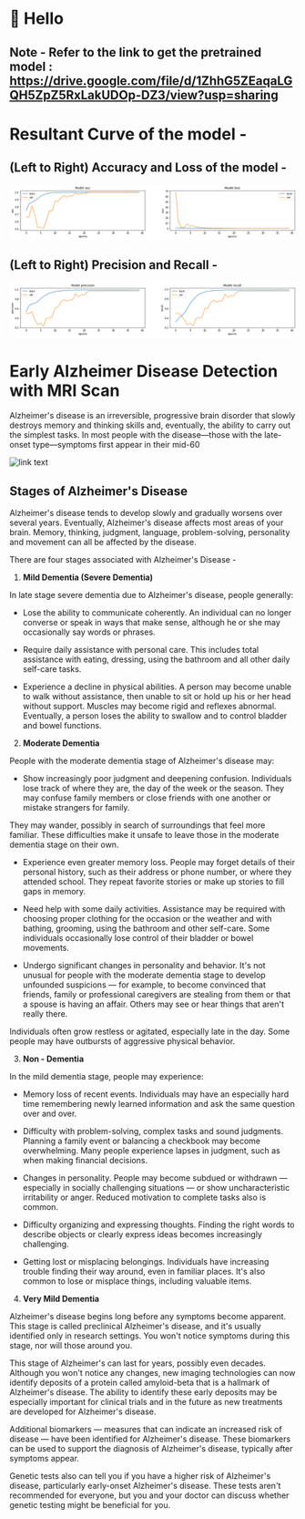 # 👋 Hello


## Note - Refer to the link to get the pretrained model : https://drive.google.com/file/d/1ZhhG5ZEaqaLGQH5ZpZ5RxLakUDOp-DZ3/view?usp=sharing

# Resultant Curve of the model - 
## (Left to Right) Accuracy and Loss of the model - 
![accuracy](accuracy.png)
## (Left to Right) Precision and Recall - 
![prec](precision.png)

# Early Alzheimer Disease Detection with MRI Scan

Alzheimer's disease is an irreversible, progressive brain disorder that slowly destroys memory and thinking skills and, eventually, the ability to carry out the simplest tasks. In most people with the disease—those with the late-onset type—symptoms first appear in their mid-60

![link text](https://media.springernature.com/lw685/springer-static/image/art%3A10.1038%2Fs41598-018-29295-9/MediaObjects/41598_2018_29295_Fig1_HTML.png)


## Stages of Alzheimer's Disease

Alzheimer's disease tends to develop slowly and gradually worsens over several years. Eventually, Alzheimer's disease affects most areas of your brain. Memory, thinking, judgment, language, problem-solving, personality and movement can all be affected by the disease.

There are four stages associated with Alzheimer's Disease -

1. **Mild Dementia (Severe Dementia)**

In late stage severe dementia due to Alzheimer's disease, people generally:

* Lose the ability to communicate coherently. An individual can no longer converse or speak in ways that make sense, although he or she may occasionally say words or phrases.

* Require daily assistance with personal care. This includes total assistance with eating, dressing, using the bathroom and all other daily self-care tasks.

* Experience a decline in physical abilities. A person may become unable to walk without assistance, then unable to sit or hold up his or her head without support. Muscles may become rigid and reflexes abnormal. Eventually, a person loses the ability to swallow and to control bladder and bowel functions.

2. **Moderate Dementia**

People with the moderate dementia stage of Alzheimer's disease may:

* Show increasingly poor judgment and deepening confusion. Individuals lose track of where they are, the day of the week or the season. They may confuse family members or close friends with one another or mistake strangers for family.

They may wander, possibly in search of surroundings that feel more familiar. These difficulties make it unsafe to leave those in the moderate dementia stage on their own.

* Experience even greater memory loss. People may forget details of their personal history, such as their address or phone number, or where they attended school. They repeat favorite stories or make up stories to fill gaps in memory.

* Need help with some daily activities. Assistance may be required with choosing proper clothing for the occasion or the weather and with bathing, grooming, using the bathroom and other self-care. Some individuals occasionally lose control of their bladder or bowel movements.

* Undergo significant changes in personality and behavior. It's not unusual for people with the moderate dementia stage to develop unfounded suspicions — for example, to become convinced that friends, family or professional caregivers are stealing from them or that a spouse is having an affair. Others may see or hear things that aren't really there.

Individuals often grow restless or agitated, especially late in the day. Some people may have outbursts of aggressive physical behavior.


3. **Non - Dementia**

In the mild dementia stage, people may experience:

* Memory loss of recent events. Individuals may have an especially hard time remembering newly learned information and ask the same question over and over.

* Difficulty with problem-solving, complex tasks and sound judgments. Planning a family event or balancing a checkbook may become overwhelming. Many people experience lapses in judgment, such as when making financial decisions.

* Changes in personality. People may become subdued or withdrawn — especially in socially challenging situations — or show uncharacteristic irritability or anger. Reduced motivation to complete tasks also is common.

* Difficulty organizing and expressing thoughts. Finding the right words to describe objects or clearly express ideas becomes increasingly challenging.

* Getting lost or misplacing belongings. Individuals have increasing trouble finding their way around, even in familiar places. It's also common to lose or misplace things, including valuable items.

4. **Very Mild Dementia**

Alzheimer's disease begins long before any symptoms become apparent. This stage is called preclinical Alzheimer's disease, and it's usually identified only in research settings. You won't notice symptoms during this stage, nor will those around you.

This stage of Alzheimer's can last for years, possibly even decades. Although you won't notice any changes, new imaging technologies can now identify deposits of a protein called amyloid-beta that is a hallmark of Alzheimer's disease. The ability to identify these early deposits may be especially important for clinical trials and in the future as new treatments are developed for Alzheimer's disease.

Additional biomarkers — measures that can indicate an increased risk of disease — have been identified for Alzheimer's disease. These biomarkers can be used to support the diagnosis of Alzheimer's disease, typically after symptoms appear.

Genetic tests also can tell you if you have a higher risk of Alzheimer's disease, particularly early-onset Alzheimer's disease. These tests aren't recommended for everyone, but you and your doctor can discuss whether genetic testing might be beneficial for you.
